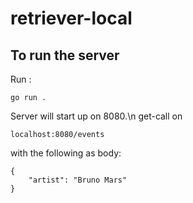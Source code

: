 # retriever-local

## To run the server
Run :
```
go run .
```
Server will start up on 8080.\n
get-call on 
```
localhost:8080/events
```
with the following as body:
```
{
    "artist": "Bruno Mars"
}
```
